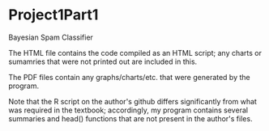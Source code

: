 Project1Part1
=============

Bayesian Spam Classifier

The HTML file contains the code compiled as an HTML script; any charts or sumamries that were not printed out are included in this.

The PDF files contain any graphs/charts/etc. that were generated by the program.

Note that the R script on the author's github differs significantly from what was required in the textbook;  accordingly, my program contains several summaries and head() functions that are not present in the author's files.
